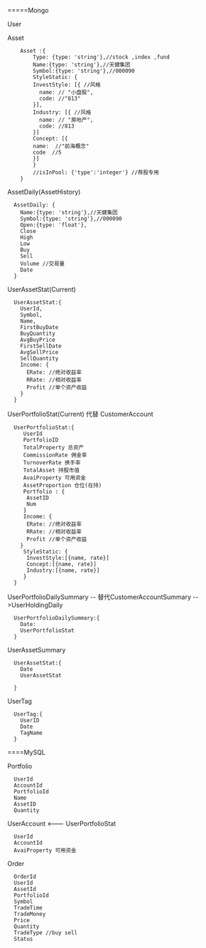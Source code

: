 


=====Mongo

User

Asset

```
    Asset :{
        Type: {type: 'string'},//stock ,index ,fund
        Name:{type: 'string'},//天健集团
        Symbol:{type: 'string'},//000090
        StyleStatic: {
        InvestStyle: [{ //风格
          name: // "小盘股",
          code: //"813"
        }],
        Industry: [{ //风格
          name: // "房地产",
          code: //813
        }]
        Concept: [{
        name:  //"前海概念"
        code  //5
        }]
        }
        //isInPool: {'type':'integer'} //荐股专用
    }
```

AssetDaily(AssetHistory)

```
  AssetDaily: {
    Name:{type: 'string'},//天健集团
    Symbol:{type: 'string'},//000090
    Open:{type: 'float'},
    Close
    High
    Low
    Buy
    Sell 
    Volume //交易量
    Date
  }
```


UserAssetStat(Current)

```
  UserAssetStat:{
    UserId,
    Symbol,
    Name,
    FirstBuyDate
    BuyQuantity
    AvgBuyPrice   
    FirstSellDate
    AvgSellPrice    
    SellQuantity
    Income: {
      ERate: //绝对收益率
      RRate: //相对收益率
      Profit //单个资产收益     
    }
  }
```


UserPortfolioStat(Current) 代替 CustomerAccount

```
  UserPortfolioStat:{
     UserId 
     PortfolioID
     TotalProperty 总资产
     CommissionRate 佣金率
     TurnoverRate 换手率
     TotalAsset 持股市值
     AvaiProperty 可用资金
     AssetProportion 仓位(在持)
     Portfolio : {
      AssetID
      Num
     }
     Income: {
      ERate: //绝对收益率
      RRate: //相对收益率
      Profit //单个资产收益     
    }
     StyleStatic: {
      InvestStyle:[{name, rate}]
      Concept:[{name, rate}]
      Industry:[{name, rate}]
     }
  }
```

UserPortfolioDailySummary  -- 替代CustomerAccountSummary  -->UserHoldingDaily

```
  UserPortfolioDailySummary:{
    Date:
    UserPortfolioStat
  }
```

UserAssetSummary
  ```
    UserAssetStat:{
      Date
      UserAssetStat

    }

  ```

UserTag

  ```
    UserTag:{
      UserID
      Date
      TagName
    }

  ```

====MySQL

Portfolio

```
  UserId
  AccountId
  PortfolioId
  Name
  AssetID
  Quantity
```


UserAccount <--- UserPortfolioStat

```
  UserId
  AccountId
  AvaiProperty 可用资金
```

Order

```
  OrderId
  UserId
  AssetId
  PortfolioId
  Symbol
  TradeTime
  TradeMoney
  Price
  Quantity
  TradeType //buy sell
  Status

```


